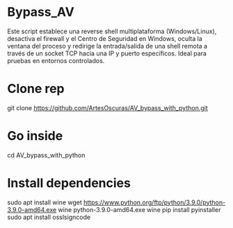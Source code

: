 # Bypass_AV
Este script establece una reverse shell multiplataforma (Windows/Linux), desactiva el firewall y el Centro de Seguridad en Windows, oculta la ventana del proceso y redirige la entrada/salida de una shell remota a través de un socket TCP hacia una IP y puerto específicos. Ideal para pruebas en entornos controlados.


# Clone rep
git clone https://github.com/ArtesOscuras/AV_bypass_with_python.git

# Go inside
cd AV_bypass_with_python

# Install dependencies
sudo apt install wine
wget https://www.python.org/ftp/python/3.9.0/python-3.9.0-amd64.exe
wine python-3.9.0-amd64.exe
wine pip install pyinstaller
sudo apt install osslsigncode

